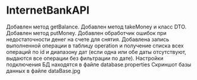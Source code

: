 # InternetBankAPI
Добавлен метод getBalance.
Добавлен метод takeMoney и класс DTO.
Добавлен метод putMoney.
Добавлен обработчик ошибок при недостаточности денег на счете для снятия.
Добавлена запись выполненной операции в таблицу operation и получение списка всех операций по id и диапазону дат (если 
одна или обе даты отсутствуют, выдаются все операции без фильтрации по дате).
Настройки подключения БД находятся в файле database.properties
Скриншот базы данных в файле dataBase.jpg